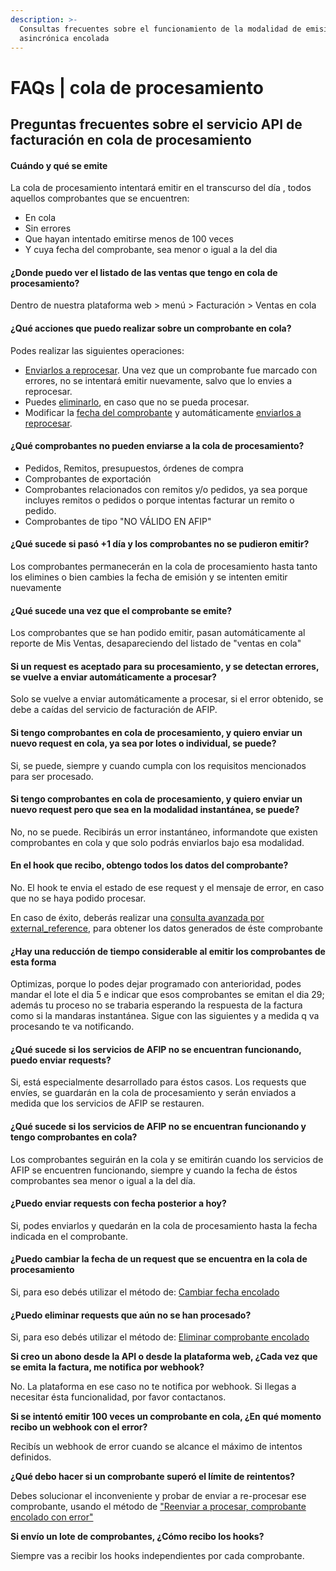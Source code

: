 ```yaml
---
description: >-
  Consultas frecuentes sobre el funcionamiento de la modalidad de emisión
  asincrónica encolada
---
```


# FAQs | cola de procesamiento

## Preguntas frecuentes sobre el servicio API de facturación en cola de procesamiento

#### Cuándo y qué se emite

La cola de procesamiento intentará emitir en el transcurso del día , todos aquellos comprobantes que se encuentren:

* En cola
* Sin errores
* Que hayan intentado emitirse menos de 100 veces
* Y cuya fecha del comprobante, sea menor o igual a la del dia

#### ¿Donde puedo ver el listado de las ventas que tengo en cola de procesamiento?

Dentro de nuestra plataforma web >  menú > Facturación > Ventas en cola

#### ¿Qué acciones que puedo realizar sobre un comprobante en cola?

Podes realizar las siguientes operaciones:

* [Enviarlos a reprocesar](api-factura-electronica-afip-facturacion-ventas/reenviar-a-procesar-comprobante-encolado-con-error.md). Una vez que un comprobante fue marcado con errores, no se intentará emitir nuevamente, salvo que lo envies a reprocesar.
* Puedes [eliminarlo](api-factura-electronica-afip-facturacion-ventas/eliminar-comprobantes-encolados.md), en caso que no se pueda procesar.
* Modificar la [fecha del comprobante](api-factura-electronica-afip-facturacion-ventas/cambiar-fecha-a-comprobante-encolado.md) y automáticamente [enviarlos a reprocesar](api-factura-electronica-afip-facturacion-ventas/reenviar-a-procesar-comprobante-encolado-con-error.md).&#x20;

#### ¿Qué comprobantes no pueden enviarse a la cola de procesamiento?

* Pedidos, Remitos, presupuestos, órdenes de compra
* Comprobantes de exportación
* Comprobantes relacionados con remitos y/o pedidos, ya sea porque incluyes remitos o pedidos o porque intentas facturar un remito o pedido.
* Comprobantes de tipo "NO VÁLIDO EN AFIP"

#### ¿Qué sucede si pasó +1 día y los comprobantes no se pudieron emitir?

Los comprobantes permanecerán en la cola de procesamiento hasta tanto los elimines o bien cambies la fecha de emisión y se intenten emitir nuevamente

#### ¿Qué sucede una vez que el comprobante se emite?

Los comprobantes que se han podido emitir, pasan automáticamente al reporte de Mis Ventas, desapareciendo del listado de "ventas en cola"

#### Si un request es aceptado para su procesamiento, y se detectan errores, se vuelve a enviar automáticamente a procesar?

Solo se vuelve a enviar automáticamente a procesar, si el error obtenido, se debe a caídas del servicio de facturación de AFIP.

#### Si tengo comprobantes en cola de procesamiento, y quiero enviar un nuevo request en cola, ya sea por lotes o individual, se puede?

Si, se puede, siempre y cuando cumpla con los requisitos mencionados para ser procesado.

#### Si tengo comprobantes en cola de procesamiento, y quiero enviar un nuevo request pero que sea en la modalidad instantánea, se puede?

No, no se puede. Recibirás un error instantáneo, informandote que existen comprobantes en cola y que solo podrás enviarlos bajo esa modalidad.&#x20;

#### En el hook que recibo, obtengo todos los datos del comprobante?

No. El hook te envia el estado de ese request y el mensaje de error, en caso que no se haya podido procesar.&#x20;

En caso de éxito, deberás realizar una  [consulta avanzada por external\_reference](api-factura-electronica-afip-facturacion-ventas/consulta-avanzada-de-comprobantes-enviados.md#como-realizar-una-consulta-avanzada-por-external-reference),  para obtener los datos generados de éste comprobante

#### ¿Hay una reducción de tiempo considerable al emitir los comprobantes de esta forma

Optimizas, porque lo podes dejar programado con anterioridad, podes mandar el lote el dia 5 e indicar que esos comprobantes se emitan el dia 29; además tu proceso no se trabaria esperando la respuesta de la factura como si la mandaras instantánea. Sigue con las siguientes y a medida q va procesando te va notificando.

#### ¿Qué sucede si los servicios de AFIP no se encuentran funcionando, puedo enviar requests?

Si, está especialmente desarrollado para éstos casos. Los requests que envíes, se guardarán en la cola de procesamiento y serán enviados a medida que los servicios de AFIP se restauren.

#### ¿Qué sucede si los servicios de AFIP no se encuentran funcionando y tengo comprobantes en cola?

Los comprobantes seguirán en la cola y se emitirán cuando los servicios de AFIP se encuentren funcionando, siempre y cuando la fecha de éstos comprobantes sea menor o igual a la del día.

#### ¿Puedo enviar requests con fecha posterior a hoy?

Si, podes enviarlos y quedarán en la cola de procesamiento hasta la fecha indicada en el comprobante.

#### ¿Puedo cambiar la fecha de un request que se encuentra en la cola de procesamiento

Si, para eso debés utilizar el método de:  [Cambiar fecha encolado](api-factura-electronica-afip-facturacion-ventas/cambiar-fecha-a-comprobante-encolado.md)



#### ¿Puedo eliminar requests que aún no se han procesado?

Si, para eso debés utilizar el método de:  [Eliminar comprobante encolado](api-factura-electronica-afip-facturacion-ventas/eliminar-comprobantes-encolados.md)



**Si creo un abono desde la API o desde la plataforma web, ¿Cada vez que se emita la factura, me notifica por webhook?**

No. La plataforma en ese caso no te notifica por webhook. Si llegas a necesitar ésta funcionalidad, por favor contactanos.



**Si se intentó emitir 100 veces un comprobante en cola, ¿En qué momento recibo un webhook con el error?**

Recibís un webhook de error cuando se alcance el máximo de intentos definidos.&#x20;



**¿Qué debo hacer si un comprobante superó el límite de reintentos?**

Debes solucionar el inconveniente y probar de enviar a re-procesar ese comprobante, usando el método de ["Reenviar a procesar, comprobante encolado con error"](api-factura-electronica-afip-facturacion-ventas/reenviar-a-procesar-comprobante-encolado-con-error.md)



**Si envío un lote de comprobantes, ¿Cómo recibo los hooks?**

Siempre vas a recibir los hooks independientes por cada comprobante.
